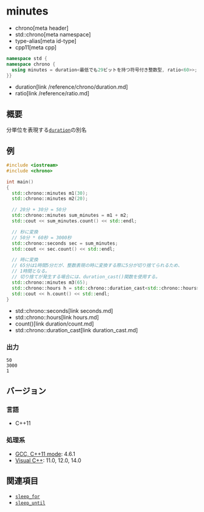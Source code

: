 # minutes
* chrono[meta header]
* std::chrono[meta namespace]
* type-alias[meta id-type]
* cpp11[meta cpp]

```cpp
namespace std {
namespace chrono {
  using minutes = duration<最低でも29ビットを持つ符号付き整数型, ratio<60>>;
}}
```
* duration[link /reference/chrono/duration.md]
* ratio[link /reference/ratio.md]

## 概要
分単位を表現する[`duration`](duration.md)の別名

## 例
```cpp
#include <iostream>
#include <chrono>

int main()
{
  std::chrono::minutes m1(30);
  std::chrono::minutes m2(20);

  // 20分 + 30分 = 50分
  std::chrono::minutes sum_minutes = m1 + m2;
  std::cout << sum_minutes.count() << std::endl;

  // 秒に変換
  // 50分 * 60秒 = 3000秒
  std::chrono::seconds sec = sum_minutes;
  std::cout << sec.count() << std::endl;

  // 時に変換
  // 65分は1時間5分だが、整数表現の時に変換する際に5分が切り捨てられるため、
  // 1時間となる。
  // 切り捨てが発生する場合には、duration_cast()関数を使用する。
  std::chrono::minutes m3(65);
  std::chrono::hours h = std::chrono::duration_cast<std::chrono::hours>(m3);
  std::cout << h.count() << std::endl;
}
```
* std::chrono::seconds[link seconds.md]
* std::chrono::hours[link hours.md]
* count()[link duration/count.md]
* std::chrono::duration_cast[link duration_cast.md]

### 出力
```
50
3000
1
```

## バージョン
### 言語
- C++11

### 処理系
- [GCC, C++11 mode](/implementation.md#gcc): 4.6.1
- [Visual C++](/implementation.md#visual_cpp): 11.0, 12.0, 14.0


## 関連項目
- [`sleep_for`](/reference/thread/this_thread/sleep_for.md)
- [`sleep_until`](/reference/thread/this_thread/sleep_until.md)

